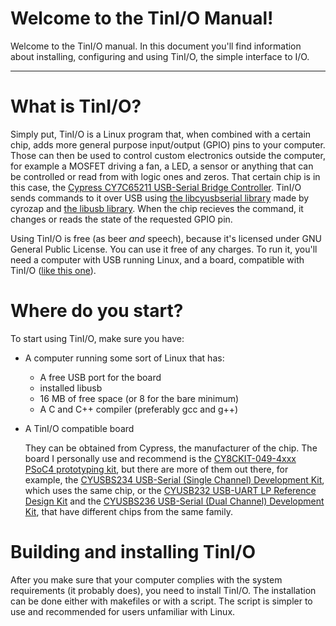 # Welcome to the TinI/O Manual!

Welcome to the TinI/O manual. In this document you'll find information about installing, configuring and using TinI/O, the simple interface to I/O.

-----

# What is TinI/O?
Simply put, TinI/O is a Linux program that, when combined with a certain chip, adds more general purpose input/output (GPIO) pins to your computer. Those can then be used to control custom electronics outside the computer, for example a MOSFET driving a fan, a LED, a sensor or anything that can be controlled or read from with logic ones and zeros. That certain chip is in this case, the [Cypress CY7C65211 USB-Serial Bridge Controller](http://www.cypress.com/products/usb-uart-controller-gen-2). TinI/O sends commands to it over USB using [the libcyusbserial library](https://github.com/cyrozap/libcyusbserial) made by cyrozap and [the libusb library](http://libusb.info/). When the chip recieves the command, it changes or reads the state of the requested GPIO pin.

Using TinI/O is free (as beer _and_ speech), because it's licensed under GNU General Public License. You can use it free of any charges. To run it, you'll need a computer with USB running Linux, and a board, compatible with TinI/O ([like this one](http://www.cypress.com/documentation/development-kitsboards/psoc-4-cy8ckit-049-4xxx-prototyping-kits)).

# Where do you start?
To start using TinI/O, make sure you have:
- A computer running some sort of Linux that has:
  + A free USB port for the board
  + installed libusb
  + 16 MB of free space (or 8 for the bare minimum)
  + A C and C++ compiler (preferably gcc and g++)


- A TinI/O compatible board

  They can be obtained from Cypress, the manufacturer of the chip. The board I personally use and recommend is the [CY8CKIT-049-4xxx PSoC4 prototyping kit](http://www.cypress.com/documentation/development-kitsboards/psoc-4-cy8ckit-049-4xxx-prototyping-kits), but there are more of them out there, for example, the [CYUSBS234 USB-Serial (Single Channel) Development Kit](http://www.cypress.com/documentation/development-kitsboards/cyusbs234-usb-serial-single-channel-development-kit), which uses the same chip, or the [CYUSB232 USB-UART LP Reference Design Kit](http://www.cypress.com/documentation/development-kitsboards/cyusbs232-usb-uart-lp-reference-design-kit) and the [CYUSBS236 USB-Serial (Dual Channel) Development Kit](http://www.cypress.com/documentation/development-kitsboards/cyusbs236-usb-serial-dual-channel-development-kit), that have different chips from the same family.

# Building and installing TinI/O
After you make sure that your computer complies with the system requirements (it probably does), you need to install TinI/O. The installation can be done either with makefiles or with a script. The script is simpler to use and recommended for users unfamiliar with Linux.
